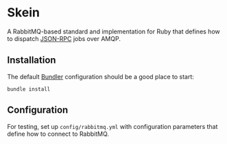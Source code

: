 # Skein

A RabbitMQ-based standard and implementation for Ruby that defines how to
dispatch [JSON-RPC](http://json-rpc.org) jobs over AMQP.

## Installation

The default [Bundler](http://bundler.io) configuration should be a good place
to start:

    bundle install


## Configuration

For testing, set up `config/rabbitmq.yml` with configuration parameters that
define how to connect to RabbitMQ.
